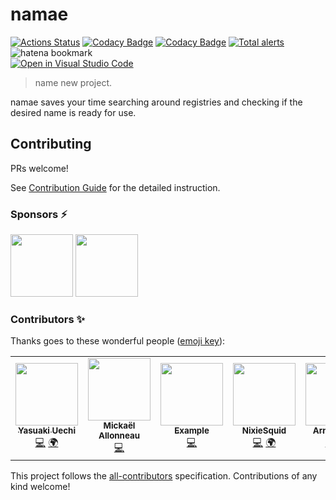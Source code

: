 # namae

[![Actions Status](https://github.com/uetchy/namae/workflows/test/badge.svg)](https://github.com/uetchy/namae/actions)
[![Codacy Badge](https://api.codacy.com/project/badge/Coverage/0b8abd28e8c04affb2aac6d907ffa149)](https://www.codacy.com/manual/uetchy/namae?utm_source=github.com&utm_medium=referral&utm_content=uetchy/namae&utm_campaign=Badge_Coverage)
[![Codacy Badge](https://api.codacy.com/project/badge/Grade/0b8abd28e8c04affb2aac6d907ffa149)](https://www.codacy.com/manual/uetchy/namae?utm_source=github.com&utm_medium=referral&utm_content=uetchy/namae&utm_campaign=Badge_Grade)
[![Total alerts](https://img.shields.io/lgtm/alerts/g/uetchy/namae.svg?logo=lgtm&logoWidth=18)](https://lgtm.com/projects/g/uetchy/namae/alerts/)
![hatena bookmark](https://badge.now.sh/hatena/b/namae.dev)\
[![Open in Visual Studio Code](https://open.vscode.dev/badges/open-in-vscode.svg)](https://open.vscode.dev/uetchy/namae)

> name new project.

namae saves your time searching around registries and checking if the desired name is ready for use.

## Contributing

PRs welcome!

See [Contribution Guide](./CONTRIBUTING.md) for the detailed instruction.

### Sponsors ⚡️

<!-- START mdmod {use: ['github-sponsors', {width: 100}]} -->

[<img src="https://avatars.githubusercontent.com/u/6936373?u=4edd14e6636c45d10ac6a3eecb4b3ffa6cc2bf5c&v=4" width="100" />](https://github.com/Naturalclar) [<img src="https://avatars.githubusercontent.com/u/79023920?v=4" width="100" />](https://github.com/Lierin8oracle)

<!-- END mdmod -->

### Contributors ✨

Thanks goes to these wonderful people ([emoji key](https://allcontributors.org/docs/en/emoji-key)):

<!-- ALL-CONTRIBUTORS-LIST:START - Do not remove or modify this section -->
<!-- prettier-ignore-start -->
<!-- markdownlint-disable -->
<table>
  <tr>
    <td align="center"><a href="https://uechi.io"><img src="https://avatars0.githubusercontent.com/u/431808?v=4?s=100" width="100px;" alt=""/><br /><sub><b>Yasuaki Uechi</b></sub></a><br /><a href="https://github.com/uetchy/namae/commits?author=uetchy" title="Code">💻</a> <a href="#translation-uetchy" title="Translation">🌍</a></td>
    <td align="center"><a href="https://github.com/flawyte"><img src="https://avatars3.githubusercontent.com/u/1585006?v=4?s=100" width="100px;" alt=""/><br /><sub><b>Mickaël Allonneau</b></sub></a><br /><a href="https://github.com/uetchy/namae/commits?author=flawyte" title="Code">💻</a></td>
    <td align="center"><a href="https://github.com/3x"><img src="https://avatars1.githubusercontent.com/u/18331588?v=4?s=100" width="100px;" alt=""/><br /><sub><b>Example</b></sub></a><br /><a href="https://github.com/uetchy/namae/commits?author=3x" title="Code">💻</a></td>
    <td align="center"><a href="https://scrapbox.io/rustacean/"><img src="https://avatars2.githubusercontent.com/u/21212032?v=4?s=100" width="100px;" alt=""/><br /><sub><b>NixieSquid</b></sub></a><br /><a href="https://github.com/uetchy/namae/commits?author=nixiesquid" title="Code">💻</a> <a href="#translation-nixiesquid" title="Translation">🌍</a></td>
    <td align="center"><a href="https://www.zeprof2coding.me"><img src="https://avatars3.githubusercontent.com/u/32982428?v=4?s=100" width="100px;" alt=""/><br /><sub><b>Arnaud Lier</b></sub></a><br /><a href="#translation-ZeProf2Code" title="Translation">🌍</a> <a href="https://github.com/uetchy/namae/commits?author=ZeProf2Code" title="Code">💻</a></td>
    <td align="center"><a href="https://mikroni.fi"><img src="https://avatars.githubusercontent.com/u/29684625?v=4?s=100" width="100px;" alt=""/><br /><sub><b>Raikas</b></sub></a><br /><a href="https://github.com/uetchy/namae/commits?author=raikasdev" title="Code">💻</a></td>
  </tr>
</table>

<!-- markdownlint-restore -->
<!-- prettier-ignore-end -->

<!-- ALL-CONTRIBUTORS-LIST:END -->

This project follows the [all-contributors](https://github.com/all-contributors/all-contributors) specification. Contributions of any kind welcome!
